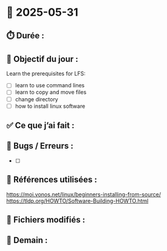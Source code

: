 # 📅 2025-05-31

## ⏱️ Durée : 


## 🎯 Objectif du jour :
Learn the prerequisites for LFS:
- [ ] learn to use command lines
- [ ] learn to copy and move files
- [ ] change directory
- [ ] how to install linux software

## ✅ Ce que j’ai fait :


## 🐛 Bugs / Erreurs :
- [ ] 

## 📘 Références utilisées :

 https://moi.vonos.net/linux/beginners-installing-from-source/
 https://tldp.org/HOWTO/Software-Building-HOWTO.html
## 📎 Fichiers modifiés :

## 📌 Demain :

